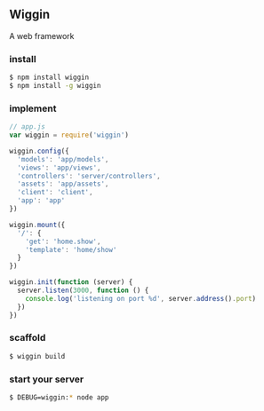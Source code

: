 ## Wiggin
A web framework

### install
``` sh
$ npm install wiggin
$ npm install -g wiggin
```

### implement
``` js
// app.js
var wiggin = require('wiggin')

wiggin.config({
  'models': 'app/models',
  'views': 'app/views',
  'controllers': 'server/controllers',
  'assets': 'app/assets',
  'client': 'client',
  'app': 'app'
})

wiggin.mount({
  '/': {
    'get': 'home.show',
    'template': 'home/show'
  }
})

wiggin.init(function (server) {
  server.listen(3000, function () {
    console.log('listening on port %d', server.address().port)
  })
})
```

### scaffold
``` sh
$ wiggin build
```

### start your server
``` sh
$ DEBUG=wiggin:* node app
```
